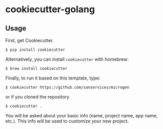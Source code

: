 # cookiecutter-golang

## Usage

First, get Cookiecutter.
```console
$ pip install cookiecutter
```

Alternatively, you can install `cookiecutter` with homebrew:
```console
$ brew install cookiecutter
```

Finally, to run it based on this template, type:
```console
$ cookiecutter https://github.com/sanservices/microgen
```

or if you cloned the repository
```console
$ cookiecutter .
```

You will be asked about your basic info (name, project name, app name, etc.). This info will be used to customize your new project.

